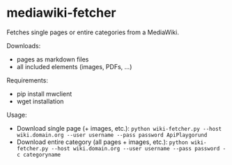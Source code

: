 # mediawiki-fetcher
Fetches single pages or entire categories from a MediaWiki.

Downloads:
- pages as markdown files
- all included elements (images, PDFs, ...)

Requirements:
- pip install mwclient
- wget installation

Usage:
- Download single page (+ images, etc.): `python wiki-fetcher.py --host wiki.domain.org --user username --pass password ApiPlaygorund` 
- Download entire category (all pages + images, etc.): `python wiki-fetcher.py --host wiki.domain.org --user username --pass password -c categoryname` 


